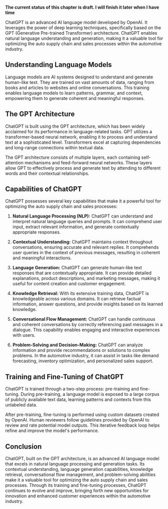 **The current status of this chapter is draft. I will finish it later when I have time**

ChatGPT is an advanced AI language model developed by OpenAI. It leverages the power of deep learning techniques, specifically based on the GPT (Generative Pre-trained Transformer) architecture. ChatGPT enables natural language understanding and generation, making it a valuable tool for optimizing the auto supply chain and sales processes within the automotive industry.

**Understanding Language Models**
---------------------------------

Language models are AI systems designed to understand and generate human-like text. They are trained on vast amounts of data, ranging from books and articles to websites and online conversations. This training enables language models to learn patterns, grammar, and context, empowering them to generate coherent and meaningful responses.

**The GPT Architecture**
------------------------

ChatGPT is built using the GPT architecture, which has been widely acclaimed for its performance in language-related tasks. GPT utilizes a transformer-based neural network, enabling it to process and understand text at a sophisticated level. Transformers excel at capturing dependencies and long-range connections within textual data.

The GPT architecture consists of multiple layers, each containing self-attention mechanisms and feed-forward neural networks. These layers allow GPT to effectively process and generate text by attending to different words and their contextual relationships.

**Capabilities of ChatGPT**
---------------------------

ChatGPT possesses several key capabilities that make it a powerful tool for optimizing the auto supply chain and sales processes:

1. **Natural Language Processing (NLP):** ChatGPT can understand and interpret natural language queries and prompts. It can comprehend user input, extract relevant information, and generate contextually appropriate responses.

2. **Contextual Understanding:** ChatGPT maintains context throughout conversations, ensuring accurate and relevant replies. It comprehends user queries in the context of previous messages, resulting in coherent and meaningful interactions.

3. **Language Generation:** ChatGPT can generate human-like text responses that are contextually appropriate. It can provide detailed explanations, product descriptions, and marketing messages, making it useful for content creation and customer engagement.

4. **Knowledge Retrieval:** With its extensive training data, ChatGPT is knowledgeable across various domains. It can retrieve factual information, answer questions, and provide insights based on its learned knowledge.

5. **Conversational Flow Management:** ChatGPT can handle continuous and coherent conversations by correctly referencing past messages in a dialogue. This capability enables engaging and interactive experiences with users.

6. **Problem-Solving and Decision-Making:** ChatGPT can analyze information and provide recommendations or solutions to complex problems. In the automotive industry, it can assist in tasks like demand forecasting, inventory optimization, and personalized sales support.

**Training and Fine-Tuning of ChatGPT**
---------------------------------------

ChatGPT is trained through a two-step process: pre-training and fine-tuning. During pre-training, a language model is exposed to a large corpus of publicly available text data, learning patterns and contexts from this unlabeled data.

After pre-training, fine-tuning is performed using custom datasets created by OpenAI. Human reviewers follow guidelines provided by OpenAI to review and rate potential model outputs. This iterative feedback loop helps refine and improve the model's performance.

**Conclusion**
--------------

ChatGPT, built on the GPT architecture, is an advanced AI language model that excels in natural language processing and generation tasks. Its contextual understanding, language generation capabilities, knowledge retrieval, conversational flow management, and problem-solving abilities make it a valuable tool for optimizing the auto supply chain and sales processes. Through its training and fine-tuning processes, ChatGPT continues to evolve and improve, bringing forth new opportunities for innovation and enhanced customer experiences within the automotive industry.
